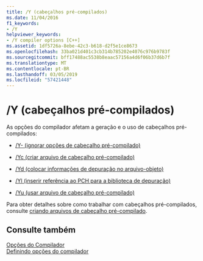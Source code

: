 ```yaml
---
title: /Y (cabeçalhos pré-compilados)
ms.date: 11/04/2016
f1_keywords:
- /Y
helpviewer_keywords:
- /Y compiler options [C++]
ms.assetid: 1df5726a-8ebe-42c3-b618-d2f5e1ce8673
ms.openlocfilehash: 33ba021d401c3cb314b785202e4076c976b9783f
ms.sourcegitcommit: bff17488ac5538b8eaac57156a4d6f06b37d6b7f
ms.translationtype: MT
ms.contentlocale: pt-BR
ms.lasthandoff: 03/05/2019
ms.locfileid: "57421448"
---
```

# <a name="y-precompiled-headers"></a>/Y (cabeçalhos pré-compilados)

As opções do compilador afetam a geração e o uso de cabeçalhos pré-compilados:

- [/Y- (ignorar opções de cabeçalho pré-compilado)](../../build/reference/y-ignore-precompiled-header-options.md)

- [/Yc (criar arquivo de cabeçalho pré-compilado)](../../build/reference/yc-create-precompiled-header-file.md)

- [/Yd (colocar informações de depuração no arquivo-objeto)](../../build/reference/yd-place-debug-information-in-object-file.md)

- [/Yl (inserir referência ao PCH para a biblioteca de depuração)](../../build/reference/yl-inject-pch-reference-for-debug-library.md)

- [/Yu (usar arquivo de cabeçalho pré-compilado)](../../build/reference/yu-use-precompiled-header-file.md)

Para obter detalhes sobre como trabalhar com cabeçalhos pré-compilados, consulte [criando arquivos de cabeçalho pré-compilado](../../build/reference/creating-precompiled-header-files.md).

## <a name="see-also"></a>Consulte também

[Opções do Compilador](../../build/reference/compiler-options.md)<br/>
[Definindo opções do compilador](../../build/reference/setting-compiler-options.md)
